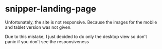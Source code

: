 # snipper-landing-page

Unfortunately, the site is not responsive. Because the images for the mobile and tablet version was not given. 

Due to this mistake, I just decided to do only the desktop view so don't panic if you don't see the responsiveness
